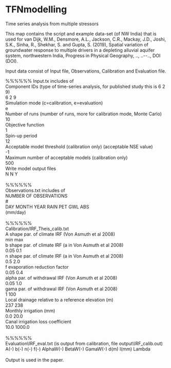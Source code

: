 # TFNmodelling
Time series analysis from multiple stressors

This map contains the script and example data-set (of NW India) that is used for 
van Dijk, W.M., Densmore, A.L., Jackson, C.R., Mackay, J.D., Joshi, S.K., Sinha, R., Shekhar, S. and Gupta, S. (2019), Spatial variation of groundwater response to multiple drivers in a depleting alluvial aquifer system, northwestern India, Progress in Physical Geography, .., ..--.., DOI (DOI).

Input data consist of Input file, Observations, Calibration and Evaluation file.

%%%%%%
Input.tx includes of<br/>
Component IDs (type of time-series analysis, for published study this is 6 2 9)<br/>
6 2 9<br/>
Simulation mode (c=calibration, e=evaluation)<br/>
e<br/>
Number of runs (number of runs, more for calibration mode, Monte Carlo)<br/>
10<br/>
Objective function<br/>
1<br/>
Spin-up period<br/>
12<br/>
Acceptable model threshold (calibration only) (acceptable NSE value)<br/>
-1<br/>
Maximum number of acceptable models (calibration only)<br/>
500<br/>
Write model output files<br/>
N N Y<br/>
<br/>
%%%%%%<br/>
Observations.txt includes of<br/>
NUMBER OF OBSERVATIONS<br/>
#<br/>
DAY	 MONTH	 YEAR	 RAIN	 PET	 GWL	 ABS<br/>
                   (mm/day)<br/>
<br/>
%%%%%%<br/>
Calibration/IRF_Theis_calib.txt<br/>
A shape par. of climate IRF (Von Asmuth et al 2008)<br/>
min max <br/>
b shape par. of climate IRF (a in Von Asmuth et al 2008)<br/>
0.05 0.1<br/>
n shape par. of climate IRF (a in Von Asmuth et al 2008)<br/>
0.5 2.0<br/>
f evaporation reduction factor<br/>
0.05 0.4<br/>
alpha par. of withdrawal IRF (Von Asmuth et al 2008)<br/>
0.05 1.0<br/>
gama par. of withdrawal IRF (Von Asmuth et al 2008)<br/>
1 100<br/>
Local drainage relative to a reference elevation (m)<br/>
237 238<br/>
Monthly irrigation (mm)<br/>
0.0 20.0<br/>
Canal irrigation loss coefficient<br/>
10.0 1000.0<br/>
<br/>
%%%%%%<br/>
Evaluation\IRF_eval.txt (is output from calibration, file output\IRF_calib.out)<br/>
A(-)	b(-)	n(-)	f(-)	AlphaW(-)	BetaW(-)	GamaW(-)	d(m)  I(mm)	Lambda<br/>
<br/>
Output is used in the paper.
